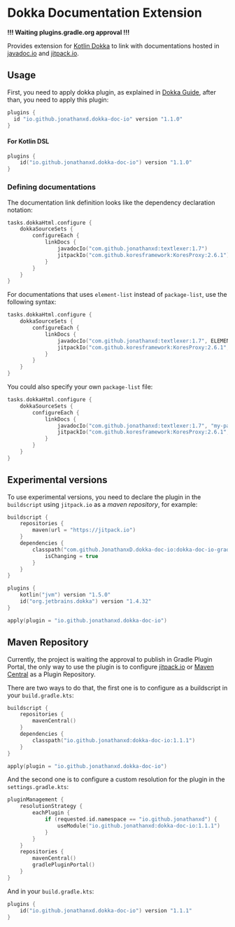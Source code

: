# Dokka Documentation Extension

**!!! Waiting plugins.gradle.org approval !!!**

Provides extension for [Kotlin Dokka](https://github.com/Kotlin/dokka) to link with documentations hosted in [javadoc.io](https://javadoc.io) and [jitpack.io](https://jitpack.io).

## Usage

First, you need to apply dokka plugin, as explained in [Dokka Guide](https://kotlin.github.io/dokka/), after than, you need to apply this plugin:

```groovy
plugins {
  id "io.github.jonathanxd.dokka-doc-io" version "1.1.0"
}
```

#### For Kotlin DSL

```kotlin
plugins {
    id("io.github.jonathanxd.dokka-doc-io") version "1.1.0"
}
```

### Defining documentations

The documentation link definition looks like the dependency declaration notation:

```kotlin
tasks.dokkaHtml.configure {
    dokkaSourceSets {
        configureEach {
            linkDocs {
                javadocIo("com.github.jonathanxd:textlexer:1.7")
                jitpackIo("com.github.koresframework:KoresProxy:2.6.1")
            }
        }
    }
}
```

For documentations that uses `element-list` instead of `package-list`, use the following syntax:

```kotlin
tasks.dokkaHtml.configure {
    dokkaSourceSets {
        configureEach {
            linkDocs {
                javadocIo("com.github.jonathanxd:textlexer:1.7", ELEMENT_LIST)
                jitpackIo("com.github.koresframework:KoresProxy:2.6.1", ELEMENT_LIST)
            }
        }
    }
}
```

You could also specify your own `package-list` file:

```kotlin
tasks.dokkaHtml.configure {
    dokkaSourceSets {
        configureEach {
            linkDocs {
                javadocIo("com.github.jonathanxd:textlexer:1.7", "my-package-list")
                jitpackIo("com.github.koresframework:KoresProxy:2.6.1", "my-package-list")
            }
        }
    }
}
```

## Experimental versions

To use experimental versions, you need to declare the plugin in the `buildscript` using `jitpack.io` as a *maven repository*, for example:

```kotlin
buildscript {
    repositories {
        maven(url = "https://jitpack.io")
    }
    dependencies {
        classpath("com.github.JonathanxD.dokka-doc-io:dokka-doc-io-gradle:-SNAPSHOT") {
            isChanging = true
        }
    }
}

plugins {
    kotlin("jvm") version "1.5.0"
    id("org.jetbrains.dokka") version "1.4.32"
}

apply(plugin = "io.github.jonathanxd.dokka-doc-io")
```

## Maven Repository

Currently, the project is waiting the approval to publish in Gradle Plugin Portal, the only way to use the plugin is to configure [jitpack.io](https://jitpack.io) or [Maven Central](https://search.maven.org/) as a Plugin Repository.

There are two ways to do that, the first one is to configure as a buildscript in your `build.gradle.kts`:

```kotlin
buildscript {
    repositories {
        mavenCentral()
    }
    dependencies {
        classpath("io.github.jonathanxd:dokka-doc-io:1.1.1")
    }
}

apply(plugin = "io.github.jonathanxd.dokka-doc-io")
```

And the second one is to configure a custom resolution for the plugin in the `settings.gradle.kts`:

```kotlin
pluginManagement {
    resolutionStrategy {
        eachPlugin {
            if (requested.id.namespace == "io.github.jonathanxd") {
                useModule("io.github.jonathanxd:dokka-doc-io:1.1.1")
            }
        }
    }
    repositories {
        mavenCentral()
        gradlePluginPortal()
    }
}
```

And in your `build.gradle.kts`:
```kotlin
plugins {
    id("io.github.jonathanxd.dokka-doc-io") version "1.1.1"
}
```